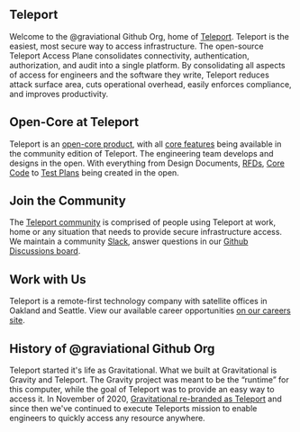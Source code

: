 ## Teleport

Welcome to the @graviational Github Org, home of [Teleport](https://goteleport.com/). Teleport is the easiest, most secure way to access infrastructure. The open-source Teleport Access Plane consolidates connectivity, authentication, authorization, and audit into a single platform. By consolidating all aspects of access for engineers and the software they write, Teleport reduces attack surface area, cuts operational overhead, easily enforces compliance, and improves productivity.

## Open-Core at Teleport
Teleport is an [open-core product](https://en.wikipedia.org/wiki/Open-core_model), with all [core features](https://goteleport.com/features/) being available in the community edition of Teleport. The engineering team develops and designs in the open. With everything from Design Documents, [RFDs](https://github.com/gravitational/teleport/tree/master/rfd), [Core Code](https://github.com/gravitational/teleport/) to [Test Plans](https://github.com/gravitational/teleport/issues?q=is%3Aclosed+Test+Plan) being created in the open. 

## Join the Community
The [Teleport community](https://goteleport.com/community/) is comprised of people using Teleport at work, home or any situation that needs to provide secure infrastructure access. We maintain a community [Slack](https://goteleport.com/slack/), answer questions in our [Github Discussions board](https://github.com/gravitational/teleport/discussions). 

## Work with Us 
Teleport is a remote-first technology company with satellite offices in Oakland and Seattle. View our available career opportunities [on our careers site](https://goteleport.com/careers/).

## History of @graviational Github Org
Teleport started it's life as Gravitational. What we built at Gravitational is Gravity and Teleport. The Gravity project was meant to be the “runtime” for this computer, while the goal of Teleport was to provide an easy way to access it. In November of 2020, [Gravitational re-branded as Teleport](https://goteleport.com/blog/gravitational-is-teleport/) and since then we've continued to execute Teleports mission to enable engineers to quickly access any resource anywhere.